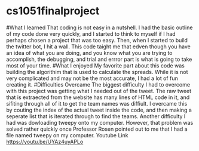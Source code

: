 # cs1051finalproject
#What I learned
  That coding is not easy in a nutshell. I had the basic outline of my code done very quickly, and I started to think to myself if I had perhaps chosen a project     that was too easy. Then, when I started to build the twitter bot, I hit a wall. This code taight me that edven though you have an idea of what you are doing, and   you know what you are trying to accomplish, the debugging, and trial and errror part is what is going to take most of your time.
#What I enjoyed
  My favorite part about this code was building the algorithim that is used to calculate the spreads. While it is not very complicated and may not be the most         accurate, I had a lot of fun creating it.
#Difficulties Overcame
    The biggest difficulty I had to overcome with this project was getting what I needed out of the tweet. The raw tweet that is extraected from the website has      many lines of HTML code in it, and sifiting through all of it to get the team names was diffiult. I overcame this by couting the index of the actual tweet inside the code, and then making a seperate list that is iterated through to find the teams. Another difficulty I had was dowloading tweepy onto my computer. However, that problem was solved rather quickly once Professor Rosen pointed out to me that I had a file named tweepy on my computer.
Youtube Link
  https://youtu.be/UYAz4uyAPLo 
